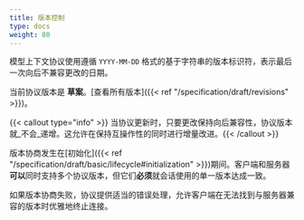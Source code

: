 ```yaml
---
title: 版本控制
type: docs
weight: 80
---
```


模型上下文协议使用遵循 `YYYY-MM-DD` 格式的基于字符串的版本标识符，表示最后一次向后不兼容更改的日期。

当前协议版本是 **草案**。[查看所有版本]({{< ref "/specification/draft/revisions" >}})。

{{< callout type="info" >}} 当协议更新时，只要更改保持向后兼容性，协议版本就_不会_递增。这允许在保持互操作性的同时进行增量改进。{{< /callout >}}

版本协商发生在[初始化]({{< ref "/specification/draft/basic/lifecycle#initialization" >}})期间。客户端和服务器**可以**同时支持多个协议版本，但它们**必须**就会话使用的单一版本达成一致。

如果版本协商失败，协议提供适当的错误处理，允许客户端在无法找到与服务器兼容的版本时优雅地终止连接。
